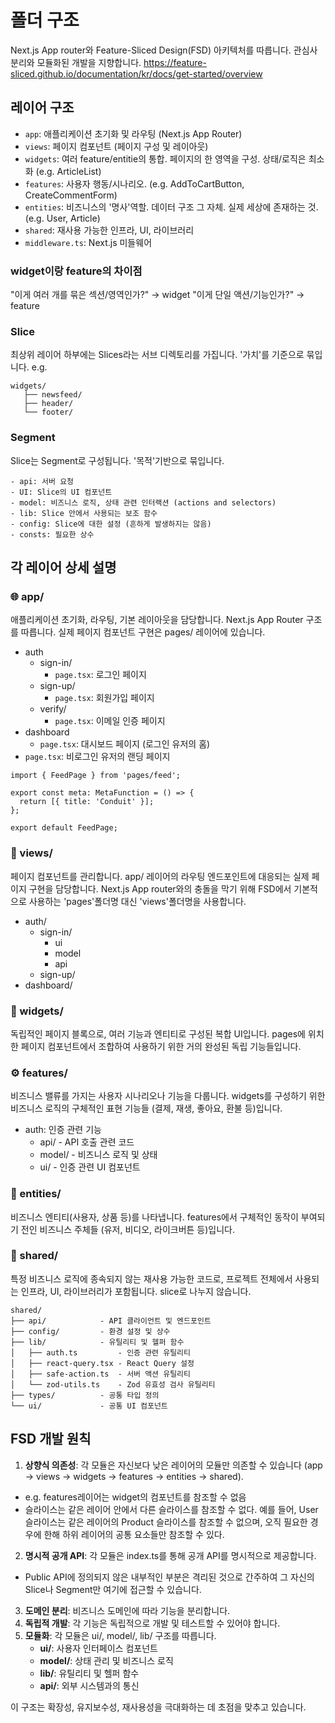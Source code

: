 # 폴더 구조

Next.js App router와 Feature-Sliced Design(FSD) 아키텍처를 따릅니다. 관심사 분리와 모듈화된 개발을 지향합니다.
https://feature-sliced.github.io/documentation/kr/docs/get-started/overview

## 레이어 구조

- `app`: 애플리케이션 초기화 및 라우팅 (Next.js App Router)
- `views`: 페이지 컴포넌트 (페이지 구성 및 레이아웃)
- `widgets`: 여러 feature/entitie의 통합. 페이지의 한 영역을 구성. 상태/로직은 최소화 (e.g. ArticleList)
- `features`: 사용자 행동/시나리오. (e.g. AddToCartButton, CreateCommentForm)
- `entities`: 비즈니스의 '명사'역할. 데이터 구조 그 자체. 실제 세상에 존재하는 것. (e.g. User, Article)
- `shared`: 재사용 가능한 인프라, UI, 라이브러리
- `middleware.ts`: Next.js 미들웨어

### widget이랑 feature의 차이점

"이게 여러 개를 묶은 섹션/영역인가?" → widget
"이게 단일 액션/기능인가?" → feature

### Slice

최상위 레이어 하부에는 Slices라는 서브 디렉토리를 가집니다. '가치'를 기준으로 묶입니다.
e.g.

```
widgets/
   ├── newsfeed/
   ├── header/
   └── footer/
```

### Segment

Slice는 Segment로 구성됩니다. '목적'기반으로 묶입니다.

```
- api: 서버 요청
- UI: Slice의 UI 컴포넌트
- model: 비즈니스 로직, 상태 관련 인터랙션 (actions and selectors)
- lib: Slice 안에서 사용되는 보조 함수
- config: Slice에 대한 설정 (흔하게 발생하지는 않음)
- consts: 필요한 상수
```

## 각 레이어 상세 설명

### 🌐 app/

애플리케이션 초기화, 라우팅, 기본 레이아웃을 담당합니다. Next.js App Router 구조를 따릅니다. 실제 페이지 컴포넌트 구현은 pages/ 레이어에 있습니다.

- auth
  - sign-in/
    - `page.tsx`: 로그인 페이지
  - sign-up/
    - `page.tsx`: 회원가입 페이지
  - verify/
    - `page.tsx`: 이메일 인증 페이지
- dashboard
  - `page.tsx`: 대시보드 페이지 (로그인 유저의 홈)
- `page.tsx`: 비로그인 유저의 랜딩 페이지

```tsx
import { FeedPage } from 'pages/feed';

export const meta: MetaFunction = () => {
  return [{ title: 'Conduit' }];
};

export default FeedPage;
```

### 📄 views/

페이지 컴포넌트를 관리합니다. app/ 레이어의 라우팅 엔드포인트에 대응되는 실제 페이지 구현을 담당합니다.
Next.js App router와의 충돌을 막기 위해 FSD에서 기본적으로 사용하는 'pages'폴더명 대신 'views'폴더명을 사용합니다.

- auth/
  - sign-in/
    - ui
    - model
    - api
  - sign-up/
- dashboard/

### 🧩 widgets/

독립적인 페이지 블록으로, 여러 기능과 엔티티로 구성된 복합 UI입니다.
pages에 위치한 페이지 컴포넌트에서 조합하여 사용하기 위한 거의 완성된 독립 기능들입니다.

### ⚙️ features/

비즈니스 밸류를 가지는 사용자 시나리오나 기능을 다룹니다.
widgets를 구성하기 위한 비즈니스 로직의 구체적인 표현 기능들 (결제, 재생, 좋아요, 환불 등)입니다.

- auth: 인증 관련 기능
  - api/ - API 호출 관련 코드
  - model/ - 비즈니스 로직 및 상태
  - ui/ - 인증 관련 UI 컴포넌트

### 🧠 entities/

비즈니스 엔티티(사용자, 상품 등)를 나타냅니다.
features에서 구체적인 동작이 부여되기 전인 비즈니스 주체들 (유저, 비디오, 라이크버튼 등)입니다.

### 🔄 shared/

특정 비즈니스 로직에 종속되지 않는 재사용 가능한 코드로, 프로젝트 전체에서 사용되는 인프라, UI, 라이브러리가 포함됩니다. slice로 나누지 않습니다.

```
shared/
├── api/            - API 클라이언트 및 엔드포인트
├── config/         - 환경 설정 및 상수
├── lib/            - 유틸리티 및 헬퍼 함수
│   ├── auth.ts         - 인증 관련 유틸리티
│   ├── react-query.tsx - React Query 설정
│   ├── safe-action.ts  - 서버 액션 유틸리티
│   └── zod-utils.ts    - Zod 유효성 검사 유틸리티
├── types/          - 공통 타입 정의
└── ui/             - 공통 UI 컴포넌트
```

## FSD 개발 원칙

1. **상향식 의존성**: 각 모듈은 자신보다 낮은 레이어의 모듈만 의존할 수 있습니다 (app → views → widgets → features → entities → shared).

- e.g. features레이어는 widget의 컴포넌트를 참조할 수 없음
- 슬라이스는 같은 레이어 안에서 다른 슬라이스를 참조할 수 없다. 예를 들어, User 슬라이스는 같은 레이어의 Product 슬라이스를 참조할 수 없으며, 오직 필요한 경우에 한해 하위 레이어의 공통 요소들만 참조할 수 있다.

2. **명시적 공개 API**: 각 모듈은 index.ts를 통해 공개 API를 명시적으로 제공합니다.

- Public API에 정의되지 않은 내부적인 부분은 격리된 것으로 간주하여 그 자신의 Slice나 Segment만 여기에 접근할 수 있습니다.

3. **도메인 분리**: 비즈니스 도메인에 따라 기능을 분리합니다.
4. **독립적 개발**: 각 기능은 독립적으로 개발 및 테스트할 수 있어야 합니다.
5. **모듈화**: 각 모듈은 ui/, model/, lib/ 구조를 따릅니다.
   - **ui/**: 사용자 인터페이스 컴포넌트
   - **model/**: 상태 관리 및 비즈니스 로직
   - **lib/**: 유틸리티 및 헬퍼 함수
   - **api/**: 외부 시스템과의 통신

이 구조는 확장성, 유지보수성, 재사용성을 극대화하는 데 초점을 맞추고 있습니다.
